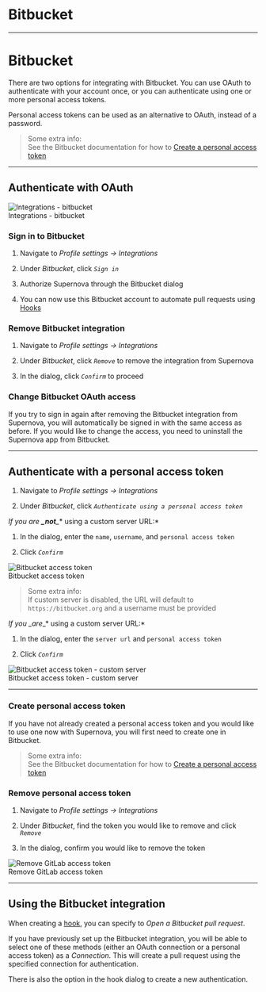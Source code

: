 
# Bitbucket

---

# Bitbucket

There are two options for integrating with Bitbucket. You can use OAuth to authenticate with your account once, or you can authenticate using one or more personal access tokens. 

Personal access tokens can be used as an alternative to OAuth, instead of a password. 

> Some extra info:  
> See the Bitbucket documentation for how to [Create a personal access token](https://confluence.atlassian.com/bitbucketserver/http-access-tokens-939515499.html)

---

## Authenticate with OAuth

  
![Integrations - bitbucket](https://studio-assets.supernova.io/design-systems/6475/c38e3f60-21b4-4d0a-b28f-25c8a1df4166.png?Expires=1972252800&Policy=eyJTdGF0ZW1lbnQiOlt7IlJlc291cmNlIjoiaHR0cHM6Ly9zdHVkaW8tYXNzZXRzLnN1cGVybm92YS5pby9kZXNpZ24tc3lzdGVtcy82NDc1L2MzOGUzZjYwLTIxYjQtNGQwYS1iMjhmLTI1YzhhMWRmNDE2Ni5wbmciLCJDb25kaXRpb24iOnsiRGF0ZUxlc3NUaGFuIjp7IkFXUzpFcG9jaFRpbWUiOjE5NzIyNTI4MDB9fX1dfQ__&Signature=WuYLA4Fhgzq6TkjA6peWQk-8iNIWGf94Z2aP8ejfDjUctTOzMqQ6mgfTFx7ZyBtQPygQRxdWOER3vhL-x5vUVyR4EwX7qyGrxfNFgL8Y8XzPMel~PnH0BHsAk~h0a9vKiIB7-uW-MV0sFSiRBGRpX9eYgCL8j50HGBI2pfasOmRye1M10N7uoZdvrac0BEqRKp5GLOM4OEi-Y0kzqD9VuAD-SmaohGRxdaBOesdyMOBGYfDSLZPn5V3cS~4OT4ZHanQrYQ6nf4FuhSkqY1A1D~mFnN1exHaYhrBwXjjW9OXO5xaaDoG9vXJU1pErWXqrFB~oDeoSOrGcfxwCDN~m0A__&Key-Pair-Id=APKAJGK34LCCAUR7N6LA)  
Integrations - bitbucket  


### Sign in to Bitbucket

1. Navigate to *Profile settings -> Integrations*

1. Under *Bitbucket*, click *`Sign in`* 

1. Authorize Supernova through the Bitbucket dialog

1. You can now use this Bitbucket account to automate pull requests using [Hooks](https://learn.supernova.io/code-integration/exporters/automating-code-delivery/hooks.html)

### Remove Bitbucket integration

1. Navigate to *Profile settings -> Integrations*

1. Under *Bitbucket*, click *`Remove`* to remove the integration from Supernova

1. In the dialog, click *`Confirm`* to proceed

### Change Bitbucket OAuth access

If you try to sign in again after removing the Bitbucket integration from Supernova, you will automatically be signed in with the same access as before. If you would like to change the access, you need to uninstall the Supernova app from Bitbucket.

---

## Authenticate with a personal access token

1. Navigate to *Profile settings -> Integrations*

1. Under *Bitbucket*, click *`Authenticate using a personal access token`*

*If you are **_not**_** using a custom server URL:*

1. In the dialog, enter the `name`, `username`, and `personal access token`

1. Click *`Confirm`*

  
![Bitbucket access token](https://studio-assets.supernova.io/design-systems/6475/58b9ba1d-bd32-420b-ab70-6a966dfc99b3.png?Expires=1972252800&Policy=eyJTdGF0ZW1lbnQiOlt7IlJlc291cmNlIjoiaHR0cHM6Ly9zdHVkaW8tYXNzZXRzLnN1cGVybm92YS5pby9kZXNpZ24tc3lzdGVtcy82NDc1LzU4YjliYTFkLWJkMzItNDIwYi1hYjcwLTZhOTY2ZGZjOTliMy5wbmciLCJDb25kaXRpb24iOnsiRGF0ZUxlc3NUaGFuIjp7IkFXUzpFcG9jaFRpbWUiOjE5NzIyNTI4MDB9fX1dfQ__&Signature=FcVzSu7wEHa7z5k~STtCFdQyL3pzvsOW23w7rVyg1iZWbecg8cXYIhzXjsklh5lql4b457SK3amma0qRs5CV6zL8G5PnqsBBa5WLBxQ926HLPceTz4JCy4V~09sBeaoAdQI8bnUdO8P58PBbMUeZCsRR45-uL7UK2Tff9r4XmPql85yfmbJpK1UF-miM2BkyIvLnFsXjkm8Y8koaXE6o9~wLMHPFfbTQCfSkAEOxCBbBqG2e0UkuXIPtsjb6Hf8Mic3sv8rlSdbGw8ccq3smlHGlzTZNdxI70f9xOM8D5Xz18tccRWjZM3M5v4X5Ze9SL0Dlrc~ziv9Y90ZOhzILCQ__&Key-Pair-Id=APKAJGK34LCCAUR7N6LA)  
Bitbucket access token  


> Some extra info:  
> If custom server is disabled, the URL will default to `https://bitbucket.org` and a username must be provided

*If you *_*are***_* using a custom server URL:*

1. In the dialog, enter the `server url` and `personal access token`

1. Click *`Confirm`*

  
![Bitbucket access token - custom server](https://studio-assets.supernova.io/design-systems/6475/b31b329f-1a0c-4385-a1a1-59ceb0aa3972.png?Expires=1972252800&Policy=eyJTdGF0ZW1lbnQiOlt7IlJlc291cmNlIjoiaHR0cHM6Ly9zdHVkaW8tYXNzZXRzLnN1cGVybm92YS5pby9kZXNpZ24tc3lzdGVtcy82NDc1L2IzMWIzMjlmLTFhMGMtNDM4NS1hMWExLTU5Y2ViMGFhMzk3Mi5wbmciLCJDb25kaXRpb24iOnsiRGF0ZUxlc3NUaGFuIjp7IkFXUzpFcG9jaFRpbWUiOjE5NzIyNTI4MDB9fX1dfQ__&Signature=Dmhg5t7bZRvAj8vBDGTqhyh6gRvCipGIqyqDr9y1lmMYDAxTRJJm4B7GTGzQacnRG3GvBAdAwoVCph81lWeQ9IyNViUWitCzNrUZ~Ajw0WqGFpnoo23WPtCIzUuKM1TUTJf-lb3xjbDF8HIuDyzG2NulAmeiDrnEg0QI4kmcklmeD7WZsn4-Q8R4xegQnJ1FyXCwQ~YD5Nv46VR69M90fzUCGnsDUSltfvozlrLc6P96xSGEYKpyo59hhpBCAUmIj73jgTAQRSM1cSmqL002sdeY2X0uPd8sC5z06wkxLqbBVsDNO9aZoNbTIpdT3HLxbD-jsZyvpS4pb--fQWTz4w__&Key-Pair-Id=APKAJGK34LCCAUR7N6LA)  
Bitbucket access token - custom server  


---

### Create personal access token

If you have not already created a personal access token and you would like to use one now with Supernova, you will first need to create one in Bitbucket. 

> Some extra info:  
> See the Bitbucket documentation for how to [Create a personal access token](https://confluence.atlassian.com/bitbucketserver/http-access-tokens-939515499.html)

### Remove personal access token

1. Navigate to *Profile settings -> Integrations*

1. Under *Bitbucket*, find the token you would like to remove and click *`Remove`* 

1. In the dialog, confirm you would like to remove the token

  
![Remove GitLab access token](https://studio-assets.supernova.io/design-systems/6475/263ec279-fc1c-49a9-b068-2fbf4e7fce43.png?Expires=1972252800&Policy=eyJTdGF0ZW1lbnQiOlt7IlJlc291cmNlIjoiaHR0cHM6Ly9zdHVkaW8tYXNzZXRzLnN1cGVybm92YS5pby9kZXNpZ24tc3lzdGVtcy82NDc1LzI2M2VjMjc5LWZjMWMtNDlhOS1iMDY4LTJmYmY0ZTdmY2U0My5wbmciLCJDb25kaXRpb24iOnsiRGF0ZUxlc3NUaGFuIjp7IkFXUzpFcG9jaFRpbWUiOjE5NzIyNTI4MDB9fX1dfQ__&Signature=lh3rpBbMzQH7-ZFlfeOyDJMQ0~lo41XyzoznYZi16pCWit97gJgiKB6VXI0GIkaUpFw8qB6ftWv0wLrydmex32yaJ72JYACzPgb9JciC-Qomh-VAqmi0REy8WDehzOjwdw2nQ6y~aeaCaq30L8jyzTPaRULGvuYJv0G8lwOgQDzqf5mIIqs~4HK58FpwwhcawqjeVyvnnE6eqUn~OG5xXhh55Oj4W-6YkqZ7NnZ79MkMHjdPdrYDKj-GDSI2oeOF1ZAYpO7xu6rSVnkUIzBecEaDYYDXE3f4Mh0mX8WVsO5OTuFUxcGeXGW0CyhyNoPLheiN2gJh8iiuByUwqO8Xlg__&Key-Pair-Id=APKAJGK34LCCAUR7N6LA)  
Remove GitLab access token  


---

## Using the Bitbucket integration

When creating a [hook](), you can specify to *Open a Bitbucket pull request*. 

If you have previously set up the Bitbucket integration, you will be able to select one of these methods (either an OAuth connection or a personal access token) as a *Connection*. This will create a pull request using the specified connection for authentication. 

There is also the option in the hook dialog to create a new authentication. 